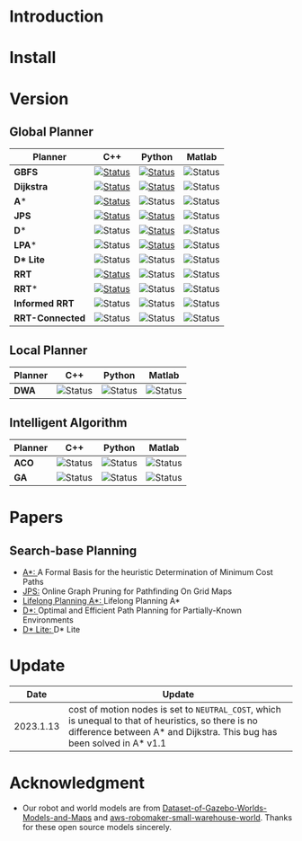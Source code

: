 
# Introduction

# Install

# Version
## Global Planner

Planner      |    C++    | Python    | Matlab
------------ | --------- | --------- | -----------------
**GBFS**                 | [![Status](https://img.shields.io/badge/done-v1.0-brightgreen)](https://github.com/913982779/ros_motion_planning/blob/master/ros/src/planner/graph_planner/src/a_star.cpp)   | [![Status](https://img.shields.io/badge/done-v1.0-brightgreen)](https://github.com/913982779/ros_motion_planning/blob/master/python/graph_search/gbfs.py)   | ![Status](https://img.shields.io/badge/develop-v1.0-red)   |
**Dijkstra**                 | [![Status](https://img.shields.io/badge/done-v1.0-brightgreen)](https://github.com/913982779/ros_motion_planning/blob/master/ros/src/planner/graph_planner/src/a_star.cpp)  | [![Status](https://img.shields.io/badge/done-v1.0-brightgreen)](https://github.com/913982779/ros_motion_planning/blob/master/python/graph_search/dijkstra.py) | ![Status](https://img.shields.io/badge/develop-v1.0-red) |
**A***                 | [![Status](https://img.shields.io/badge/done-v1.0-brightgreen)](https://github.com/913982779/ros_motion_planning/blob/master/ros/src/planner/graph_planner/src/a_star.cpp) | ![Status](https://img.shields.io/badge/done-v1.0-brightgreen) | ![Status](https://img.shields.io/badge/develop-v1.0-red) | 
**JPS**                 | [![Status](https://img.shields.io/badge/done-v1.0-brightgreen)](https://github.com/913982779/ros_motion_planning/blob/master/ros/src/planner/graph_planner/src/jump_point_search.cpp) | [![Status](https://img.shields.io/badge/done-v1.0-brightgreen)](https://github.com/913982779/ros_motion_planning/blob/master/python/graph_search/jps.py) | ![Status](https://img.shields.io/badge/develop-v1.0-red) |
**D***                 | ![Status](https://img.shields.io/badge/develop-v1.0-red) | [![Status](https://img.shields.io/badge/done-v1.0-brightgreen)](https://github.com/913982779/ros_motion_planning/blob/master/python/graph_search/d_star.py) | ![Status](https://img.shields.io/badge/develop-v1.0-red) |
**LPA***                 | ![Status](https://img.shields.io/badge/develop-v1.0-red) | [![Status](https://img.shields.io/badge/done-v1.0-brightgreen)](https://github.com/913982779/ros_motion_planning/blob/master/python/graph_search/lpa_star.py) | ![Status](https://img.shields.io/badge/develop-v1.0-red) |
**D\* Lite**                 | ![Status](https://img.shields.io/badge/develop-v1.0-red) | ![Status](https://img.shields.io/badge/develop-v1.0-red) | ![Status](https://img.shields.io/badge/develop-v1.0-red) |
**RRT**                 | [![Status](https://img.shields.io/badge/done-v1.0-brightgreen)](https://github.com/913982779/ros_motion_planning/blob/master/ros/src/planner/sample_planner/src/rrt.cpp) | ![Status](https://img.shields.io/badge/develop-v1.0-red) | ![Status](https://img.shields.io/badge/develop-v1.0-red) |
**RRT***                 | [![Status](https://img.shields.io/badge/done-v1.0-brightgreen)](https://github.com/913982779/ros_motion_planning/blob/master/ros/src/planner/sample_planner/src/rrt_star.cpp) | ![Status](https://img.shields.io/badge/develop-v1.0-red) | ![Status](https://img.shields.io/badge/develop-v1.0-red) |
**Informed RRT**                 | ![Status](https://img.shields.io/badge/develop-v1.0-red) | ![Status](https://img.shields.io/badge/develop-v1.0-red) | ![Status](https://img.shields.io/badge/develop-v1.0-red) |
**RRT-Connected**                 | ![Status](https://img.shields.io/badge/develop-v1.0-red) | ![Status](https://img.shields.io/badge/develop-v1.0-red) | ![Status](https://img.shields.io/badge/develop-v1.0-red) |

## Local Planner
| Planner | C++                                                      | Python                                                   | Matlab                                                   |
| ------- | -------------------------------------------------------- | -------------------------------------------------------- | -------------------------------------------------------- |
| **DWA** | ![Status](https://img.shields.io/badge/develop-v1.0-red) | ![Status](https://img.shields.io/badge/develop-v1.0-red) | ![Status](https://img.shields.io/badge/develop-v1.0-red) |

## Intelligent Algorithm

| Planner | C++                                                      | Python                                                   | Matlab                                                   |
| ------- | -------------------------------------------------------- | -------------------------------------------------------- | -------------------------------------------------------- |
| **ACO** | ![Status](https://img.shields.io/badge/develop-v1.0-red) | ![Status](https://img.shields.io/badge/develop-v1.0-red) | ![Status](https://img.shields.io/badge/develop-v1.0-red) |
| **GA**  | ![Status](https://img.shields.io/badge/develop-v1.0-red) | ![Status](https://img.shields.io/badge/develop-v1.0-red) | ![Status](https://img.shields.io/badge/develop-v1.0-red) |


# Papers
## Search-base Planning
* [A*: ](https://ieeexplore.ieee.org/document/4082128) A Formal Basis for the heuristic Determination of Minimum Cost Paths
* [JPS:](https://ojs.aaai.org/index.php/AAAI/article/view/7994) Online Graph Pruning for Pathfinding On Grid Maps
* [Lifelong Planning A*: ](https://www.cs.cmu.edu/~maxim/files/aij04.pdf) Lifelong Planning A*
* [D*: ](http://web.mit.edu/16.412j/www/html/papers/original_dstar_icra94.pdf) Optimal and Efficient Path Planning for Partially-Known Environments
* [D* Lite: ](http://idm-lab.org/bib/abstracts/papers/aaai02b.pdf) D* Lite

# Update
| Date      | Update                                                                                                                                                                        |
| --------- | ----------------------------------------------------------------------------------------------------------------------------------------------------------------------------- |
| 2023.1.13 | cost of motion nodes is set to `NEUTRAL_COST`, which is unequal to that of heuristics, so there is no difference between A* and Dijkstra. This bug has been solved in A* v1.1 |

# Acknowledgment
* Our robot and world models are from [
Dataset-of-Gazebo-Worlds-Models-and-Maps](https://github.com/mlherd/Dataset-of-Gazebo-Worlds-Models-and-Maps) and [
aws-robomaker-small-warehouse-world](https://github.com/aws-robotics/aws-robomaker-small-warehouse-world). Thanks for these open source models sincerely.